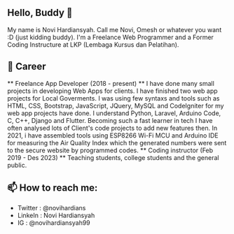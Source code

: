 ## Hello, Buddy 👋 
My name is Novi Hardiansyah. Call me Novi, Omesh or whatever you want :D (just kidding buddy). I'm a Freelance Web Programmer and a Former Coding Instructure at LKP (Lembaga Kursus dan Pelatihan).

## 💼 Career
** Freelance App Developer (2018 - present) **
I have done many small projects in developing Web Apps for clients. I have finished two web app projects for Local Goverments. I was using few syntaxs and tools such as HTML, CSS, Bootstrap, JavaScript, JQuery, MySQL and CodeIgniter for my web app projects have done. I understand Python, Laravel, Arduino Code, C, C++, Django and Flutter. Becoming such a fast learner in tech I have often analysed lots of Client's code projects to add new features then. 
In 2021, i have assembled tools using ESP8266 Wi-Fi MCU and Arduino IDE for measuring the Air Quality Index which the generated numbers were sent to the secure website by programmed codes.
** Coding instructor (Feb 2019 - Des 2023) **
Teaching students, college students and the general public.

## 📫 How to reach me:
* Twitter : @novihardians
* LinkeIn : Novi Hardiansyah
* IG : @novihardiansyah99
<!--
**novihardians/novihardians** is a ✨ _special_ ✨ repository because its `README.md` (this file) appears on your GitHub profile.

Here are some ideas to get you started:

- 🔭 I’m currently working on ...
- 🌱 I’m currently learning ...
- 👯 I’m looking to collaborate on ...
- 🤔 I’m looking for help with ...
- 💬 Ask me about ...
- 📫 How to reach me: ...
- 😄 Pronouns: ...
- ⚡ Fun fact: ...
-->
